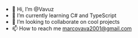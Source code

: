- 👋 Hi, I’m @Vavuz
- 🌱 I’m currently learning C# and TypeScript
- 💞️ I’m looking to collaborate on cool projects
- 📫 How to reach me <marcovava2001@gmail.com>
